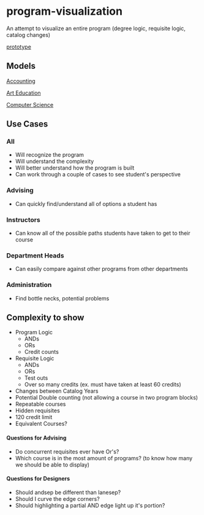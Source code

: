# program-visualization
An attempt to visualize an entire program (degree logic, requisite logic, catalog changes)

[prototype](/prototype.pdf)

## Models
[Accounting](/backtothestart/index.html)

[Art Education](/backtothestart/arted.html)

[Computer Science](/backtothestart/computerscience.html)

## Use Cases

### All
- Will recognize the program
- Will understand the complexity
- Will better understand how the program is built
- Can work through a couple of cases to see student's perspective

### Advising
- Can quickly find/understand all of options a student has

### Instructors
- Can know all of the possible paths students have taken to get to their course

### Department Heads
- Can easily compare against other programs from other departments

### Administration
- Find bottle necks, potential problems

## Complexity to show
  
- Program Logic
  - ANDs
  - ORs
  - Credit counts
- Requisite Logic
  - ANDs
  - ORs
  - Test outs
  - Over so many credits (ex. must have taken at least 60 credits)
- Changes between Catalog Years
- Potential Double counting (not allowing a course in two program blocks)
- Repeatable courses
- Hidden requisites
- 120 credit limit
- Equivalent Courses?

#### Questions for Advising
 - Do concurrent requisites ever have Or's?
 - Which course is in the most amount of programs? 
    (to know how many we should be able to display)

#### Questions for Designers
 - Should andsep be different than lanesep?
 - Should I curve the edge corners? 
 - Should highlighting a partial AND edge light up it's portion?
